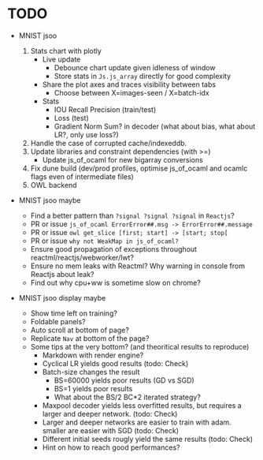 # TODO

- MNIST jsoo
   1. Stats chart with plotly
      - Live update
         - Debounce chart update given idleness of window
         - Store stats in `Js.js_array` directly for good complexity
      - Share the plot axes and traces visibility between tabs
         - Choose between X=images-seen / X=batch-idx
      - Stats
         - IOU Recall Precision (train/test)
         - Loss (test)
         - Gradient Norm Sum? in decoder (what about bias, what about LR?, only use loss?)
   1. Handle the case of corrupted cache/indexeddb.
   1. Update libraries and constraint dependencies (with >=)
      - Update js_of_ocaml for new bigarray conversions
   1. Fix dune build (dev/prod profiles, optimise js_of_ocaml and ocamlc flags even of intermediate files)
   1. OWL backend

- MNIST jsoo maybe
   - Find a better pattern than `?signal ?signal ?signal` in `Reactjs`?
   - PR or issue `js_of_ocaml ErrorError##.msg -> ErrorError##.message`
   - PR or issue `owl get_slice [first; start] -> [start; stop[`
   - PR or issue `why not WeakMap in js_of_ocaml?`
   - Ensure good propagation of exceptions throughout reactml/reactjs/webworker/lwt?
   - Ensure no mem leaks with Reactml? Why warning in console from Reactjs about leak?
   - Find out why cpu+ww is sometime slow on chrome?

- MNIST jsoo display maybe
   - Show time left on training?
   - Foldable panels?
   - Auto scroll at bottom of page?
   - Replicate `Nav` at bottom of the page?
   - Some tips at the very bottom? (and theoritical results to reproduce)
      - Markdown with render engine?
      - Cyclical LR yields good results (todo: Check)
      - Batch-size changes the result
         - BS=60000 yields poor results (GD vs SGD)
         - BS=1 yields poor results
         - What about the BS/2 BC*2 iterated strategy?
      - Maxpool decoder yields less overfitted results, but requires a larger and deeper network. (todo: Check)
      - Larger and deeper networks are easier to train with adam. smaller are easier with SGD (todo: Check)
      - Different initial seeds rougly yield the same results (todo: Check)
      - Hint on how to reach good performances?

